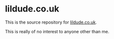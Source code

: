 lildude.co.uk
=============

This is the source repository for [lildude.co.uk](http://lildude.co.uk).

This is really of no interest to anyone other than me.
